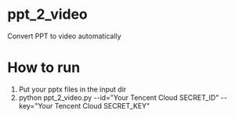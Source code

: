 # ppt_2_video
Convert PPT to video automatically
# How to run
1. Put your pptx files in the input dir
2. python ppt_2_video.py --id="Your Tencent Cloud SECRET_ID" --key="Your Tencent Cloud SECRET_KEY"
